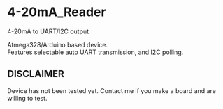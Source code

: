 # 4-20mA_Reader
4-20mA to UART/I2C output

Atmega328/Arduino based device.  
Features selectable auto UART transmission, and I2C polling.

## DISCLAIMER  
Device has not been tested yet. Contact me if you make a board and are willing to test.
